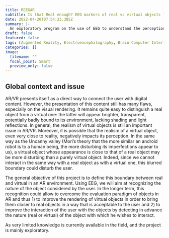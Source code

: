 ```yaml
---
title: REEGAR
subtitle: Is that Real enough? EEG markers of real vs virtual objects for an enhanced AR-BCI setting
date: 2022-04-20T07:54:23.385Z
summary: |-
  An exploratory program on the use of EEG to understand the perception of virtual or real objects. 
draft: false
featured: false
tags: [Augmented Reality, Electroencephalography, Brain Computer Interfaces, Perception]
categories: []
image:
  filename: ""
  focal_point: Smart
  preview_only: false
---
```

## Global context and issue

AR/VR presents itself as a direct way to connect the user with digital content. However, the presentation of this content still has many flaws, especially on the visual rendering. It remains quite easy to distinguish a real object from a virtual one: the latter will appear brighter, transparent, potentially badly bound to its environment, lacking shading and light reflections. In general, the realism of virtual objects is still an important issue in AR/VR. Moreover, it is possible that the realism of a virtual object, even very close to reality, negatively impacts its perception. In the same way as the Uncanny valley (Mori’s theory that the more similar an android robot is to a human being, the more disturbing its imperfections appear to us), a virtual object whose appearance is close to that of a real object may be more disturbing than a purely virtual object. Indeed, since we cannot interact in the same way with a real object as with a virtual one, this blurred boundary could disturb the user.

The general objective of this project is to define this boundary between real and virtual in an AR environment. Using EEG, we will aim at recognizing the nature of the object considered by the user. In the longer term, this recognition could allow to overcome the evaluation paradigm of objects in AR and thus 1) to improve the rendering of virtual objects in order to bring them closer to real objects in a way that is acceptable to the user and 2) to improve the interaction of the user with the objects by detecting in advance the nature (real or virtual) of the object with which he wishes to interact.

As very limited knowledge is currently available in the field, and the project is mainly exploratory.